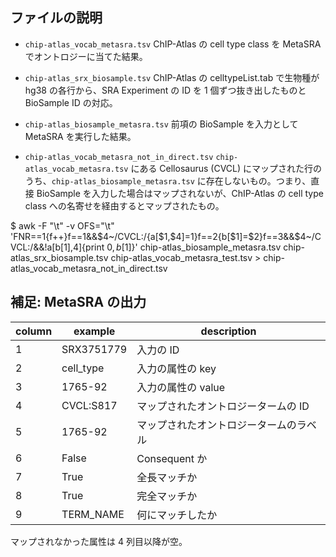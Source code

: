 ## ファイルの説明
- `chip-atlas_vocab_metasra.tsv`
  ChIP-Atlas の cell type class を MetaSRA でオントロジーに当てた結果。

- `chip-atlas_srx_biosample.tsv`
  ChIP-Atlas の celltypeList.tab で生物種が hg38 の各行から、SRA Experiment の ID を 1 個ずつ抜き出したものと BioSample ID の対応。

- `chip-atlas_biosample_metasra.tsv`
  前項の BioSample を入力として MetaSRA を実行した結果。

- `chip-atlas_vocab_metasra_not_in_direct.tsv`
  `chip-atlas_vocab_metasra.tsv` にある Cellosaurus (CVCL) にマップされた行のうち、`chip-atlas_biosample_metasra.tsv` に存在しないもの。つまり、直接 BioSample を入力した場合はマップされないが、ChIP-Atlas の cell type class への名寄せを経由するとマップされたもの。

$ awk -F "\t" -v OFS="\t" 'FNR==1{f++}f==1&&$4~/CVCL:/{a[$1,$4]=1}f==2{b[$1]=$2}f==3&&$4~/CVCL:/&&!a[b[$1],$4]{print $0, b[$1]}' chip-atlas_biosample_metasra.tsv chip-atlas_srx_biosample.tsv chip-atlas_vocab_metasra_test.tsv > chip-atlas_vocab_metasra_not_in_direct.tsv

## 補足: MetaSRA の出力

| column | example    | description                            |
|--------|------------|----------------------------------------|
| 1      | SRX3751779 | 入力の ID                              |
| 2      | cell_type  | 入力の属性の key                       |
| 3      | 1765-92    | 入力の属性の value                     |
| 4      | CVCL:S817  | マップされたオントロジータームの ID    |
| 5      | 1765-92    | マップされたオントロジータームのラベル |
| 6      | False      | Consequent か                          |
| 7      | True       | 全長マッチか                           |
| 8      | True       | 完全マッチか                           |
| 9      | TERM_NAME  | 何にマッチしたか                       |

マップされなかった属性は 4 列目以降が空。

